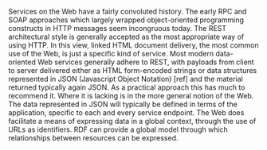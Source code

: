 Services on the Web have a fairly convoluted history. The early RPC and SOAP approaches which largely wrapped object-oriented programming constructs in HTTP messages seem incongruous today. The REST architectural style is generally accepted as the most appropriate way of using HTTP. In this view, linked HTML document delivery, the most common use of the Web, is just a specific kind of service.
Most modern data-oriented Web services generally adhere to REST, with payloads from client to server delivered either as HTML form-encoded strings or data structures represented in JSON (Javascript Object Notation) [ref] and the material returned typically again JSON. 
As a practical approach this has much to recommend it. Where it is lacking is in the more general notion of the Web. The data represented in JSON will typically be defined in terms of the application, specific to each and every service endpoint. The Web does facilitate a means of expressing data in a global context, through the use of URLs as identifiers. RDF can provide a global model through which relationships between resources can be expressed.
